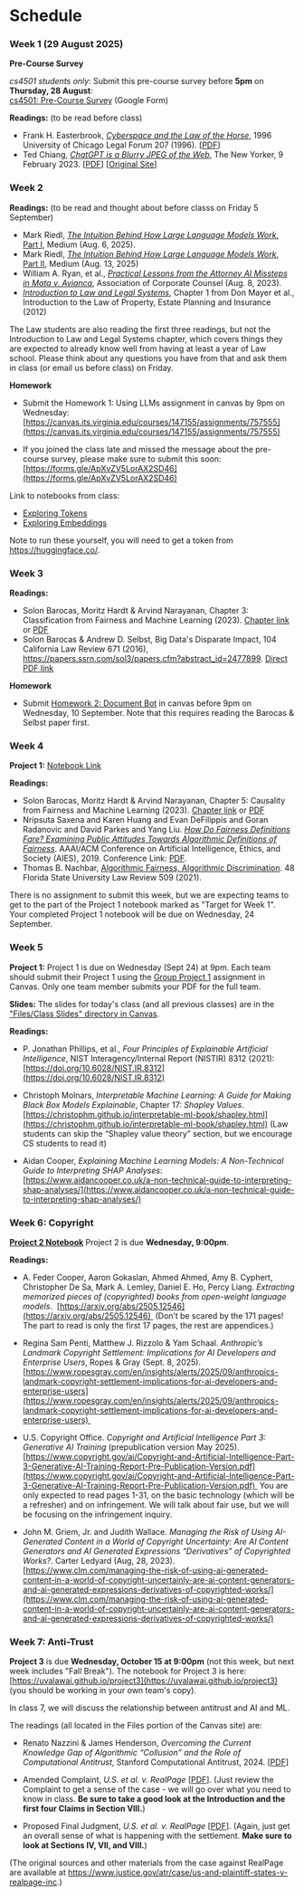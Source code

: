 # Schedule

### Week 1 (29 August 2025)

**Pre-Course Survey**

_cs4501 students only_: Submit this pre-course survey before **5pm** on **Thursday, 28 August**:   
[cs4501: Pre-Course Survey](https://forms.gle/ApXvZV5LorAX2SD46) (Google Form)

**Readings:** (to be read before class)
- Frank H. Easterbrook, [_Cyberspace and the Law of the Horse_](/readings/easterbrook.pdf), 1996 University of Chicago Legal Forum 207 (1996). [[PDF](/readings/easterbrook.pdf)]
- Ted Chiang, [_ChatGPT is a Blurry JPEG of the Web_](/readings/chiang.pdf), The New Yorker, 9 February 2023. [[PDF](/readings/chiang.pdf)] [[Original Site](https://www.newyorker.com/tech/annals-of-technology/chatgpt-is-a-blurry-jpeg-of-the-web)]

### Week 2

**Readings:** (to be read and thought about before classs on Friday 5 September)

- Mark Riedl, [_The Intuition Behind How Large Language Models Work_, Part I](https://mark-riedl.medium.com/the-intuition-behind-how-large-language-models-work-166cf2fb278a), Medium (Aug. 6, 2025). 
- Mark Riedl, [_The Intuition Behind How Large Language Models Work_, Part II](https://mark-riedl.medium.com/the-intuition-behind-how-large-language-models-work-part-ii-8c6a127a4a99), Medium (Aug. 13, 2025) 
- William A. Ryan, et al., [_Practical Lessons from the Attorney AI Missteps in Mata v. Avianca_](https://www.acc.com/resource-library/practical-lessons-attorney-ai-missteps-mata-v-avianca), Association of Corporate Counsel (Aug. 8, 2023). 
- [_Introduction to Law and Legal Systems_](https://saylordotorg.github.io/text_introduction-to-the-law-of-property-estate-planning-and-insurance/s04-introduction-to-law-and-legal-.html), Chapter 1 from Don Mayer et al., Introduction to the Law of Property, Estate Planning and Insurance (2012) 

The Law students are also reading the first three readings, but not the Introduction to Law and Legal Systems chapter, which covers things they are expected to already know well from having at least a year of Law school. Please think about any questions you have from that and ask them in class (or email us before class) on Friday.

**Homework**

- Submit the Homework 1: Using LLMs assignment in canvas by 9pm on Wednesday:
[https://canvas.its.virginia.edu/courses/147155/assignments/757555](https://canvas.its.virginia.edu/courses/147155/assignments/757555)


- If you joined the class late and missed the message about the pre-course survey, please make sure to submit this soon:
[https://forms.gle/ApXvZV5LorAX2SD46](https://forms.gle/ApXvZV5LorAX2SD46)

Link to notebooks from class:
- [Exploring Tokens](https://colab.research.google.com/drive/1GGgUX2dfhB0pHacsZBuKxWMfysG1_PTE)
- [Exploring Embeddings](https://colab.research.google.com/drive/1QJ9SOQGF27082vJntioBSC2SLnBd-FGx?usp=sharing)

Note to run these yourself, you will need to get a token from https://huggingface.co/.

### Week 3

**Readings:**

- Solon Barocas, Moritz Hardt & Arvind Narayanan, Chapter 3: Classification from Fairness and Machine Learning (2023). [Chapter link](https://fairmlbook.org/classification.html) or [PDF](https://fairmlbook.org/pdf/classification.pdf)
- Solon Barocas & Andrew D. Selbst, Big Data's Disparate Impact, 104 California Law Review 671 (2016), https://papers.ssrn.com/sol3/papers.cfm?abstract_id=2477899. [Direct PDF link](/readings/barocas.pdf)

**Homework**

- Submit [Homework 2: Document Bot](https://canvas.its.virginia.edu/courses/147155/assignments/762232) in canvas before 9pm on Wednesday, 10 September. Note that this requires reading the Barocas & Selbst paper first.

### Week 4

**Project 1:** [Notebook Link](https://colab.research.google.com/drive/18ww7xI7-OeUFa3Bq8P10Z0Ui1cw_uUax)

**Readings:**
- Solon Barocas, Moritz Hardt & Arvind Narayanan, Chapter 5: Causality from Fairness and Machine Learning (2023). [Chapter link](https://fairmlbook.org/causal.html) or [PDF](https://fairmlbook.org/pdf/causal.pdf)
- Nripsuta Saxena and Karen Huang and Evan DeFilippis and Goran Radanovic and David Parkes and Yang Liu. [_How Do Fairness Definitions Fare? Examining Public Attitudes Towards Algorithmic Definitions of Fairness_](https://arxiv.org/pdf/1811.03654). AAAI/ACM Conference on Artificial Intelligence, Ethics, and Society (AIES), 2019. Conference Link: [PDF](https://www.aies-conference.com/2019/wp-content/papers/main/AIES-19_paper_229.pdf).
- Thomas B. Nachbar, [Algorithmic Fairness, Algorithmic Discrimination](/readings/nachbar-fairness.pdf). 48 Florida State University Law Review 509 (2021). 

There is no assignment to submit this week, but we are expecting teams to get to the part of the Project 1 notebook marked as "Target for Week 1". Your completed Project 1 notebook will be due on Wednesday, 24 September.

### Week 5

**Project 1:** Project 1 is due on Wednesday (Sept 24) at 9pm. Each team should submit their Project 1 using the [Group Project 1](https://canvas.its.virginia.edu/courses/147155/assignments/766672) assignment in Canvas. Only one team member submits your PDF for the full team.

**Slides:** The slides for today's class (and all previous classes) are in the ["Files/Class Slides" directory in Canvas](https://canvas.its.virginia.edu/courses/147155/files). 

**Readings:** 

- P. Jonathan Phillips, et al., _Four Principles of Explainable Artificial Intelligence_, NIST Interagency/Internal Report (NISTIR) 8312 (2021): [https://doi.org/10.6028/NIST.IR.8312](https://doi.org/10.6028/NIST.IR.8312)

- Christoph Molnars, _Interpretable Machine Learning: A Guide for Making Black Box Models Explainable_, Chapter 17: _Shapley Values_. [https://christophm.github.io/interpretable-ml-book/shapley.html](https://christophm.github.io/interpretable-ml-book/shapley.html) (Law students can skip the &ldquo;Shapley value theory&rdquo; section, but we encourage CS students to read it)
- Aidan Cooper, _Explaining Machine Learning Models: A Non-Technical Guide to Interpreting SHAP Analyses_: [https://www.aidancooper.co.uk/a-non-technical-guide-to-interpreting-shap-analyses/](https://www.aidancooper.co.uk/a-non-technical-guide-to-interpreting-shap-analyses/)

### Week 6: Copyright

[**Project 2 Notebook**](https://colab.research.google.com/drive/1hmgTI2rNYEdntNzNXd0kmIbyxEpRZiRD?usp=sharing) Project 2 is due **Wednesday, 9:00pm**.

**Readings:**

- A. Feder Cooper, Aaron Gokaslan, Ahmed Ahmed, Amy B. Cyphert, Christopher De Sa, Mark A. Lemley, Daniel E. Ho, Percy Liang. _Extracting memorized pieces of (copyrighted) books from open-weight language models_.  [https://arxiv.org/abs/2505.12546](https://arxiv.org/abs/2505.12546)  (Don’t be scared by the 171 pages! The part to read is only the first 17 pages, the rest are appendices.)

- Regina Sam Penti, Matthew J. Rizzolo & Yam Schaal. _Anthropic’s Landmark Copyright Settlement: Implications for AI Developers and Enterprise Users_, Ropes & Gray (Sept. 8, 2025). [https://www.ropesgray.com/en/insights/alerts/2025/09/anthropics-landmark-copyright-settlement-implications-for-ai-developers-and-enterprise-users](https://www.ropesgray.com/en/insights/alerts/2025/09/anthropics-landmark-copyright-settlement-implications-for-ai-developers-and-enterprise-users) 
 
- U.S. Copyright Office. _Copyright and Artificial Intelligence Part 3: Generative AI Training_ (prepublication version May 2025). [https://www.copyright.gov/ai/Copyright-and-Artificial-Intelligence-Part-3-Generative-AI-Training-Report-Pre-Publication-Version.pdf](https://www.copyright.gov/ai/Copyright-and-Artificial-Intelligence-Part-3-Generative-AI-Training-Report-Pre-Publication-Version.pdf)  You are only expected to read pages 1-31, on the basic technology (which will be a refresher) and on infringement. We will talk about fair use, but we will be focusing on the infringement inquiry.

- John M. Griem, Jr. and Judith Wallace. _Managing the Risk of Using AI-Generated Content in a World of Copyright Uncertainty: Are AI Content Generators and AI Generated Expressions “Derivatives” of Copyrighted Works?_. Carter Ledyard (Aug, 28, 2023). [https://www.clm.com/managing-the-risk-of-using-ai-generated-content-in-a-world-of-copyright-uncertainly-are-ai-content-generators-and-ai-generated-expressions-derivatives-of-copyrighted-works/](https://www.clm.com/managing-the-risk-of-using-ai-generated-content-in-a-world-of-copyright-uncertainly-are-ai-content-generators-and-ai-generated-expressions-derivatives-of-copyrighted-works/)

### Week 7: Anti-Trust

**Project 3** is due <strong>Wednesday, October 15 at 9:00pm</strong> (not this week, but next week includes "Fall Break"). The notebook for Project 3 is here: [https://uvalawai.github.io/project3](https://uvalawai.github.io/project3) (you should be working in your own team's copy).

In class 7, we will discuss the relationship between antitrust and AI and ML. 

The readings (all located in the Files portion of the Canvas site) are:

- Renato Nazzini &amp; James Henderson, <i>Overcoming the Current Knowledge Gap of Algorithmic &ldquo;Collusion&rdquo; and the Role of Computational Antitrust</i>, Stanford Computational Antitrust, 2024. [[PDF](https://law.stanford.edu/wp-content/uploads/2024/02/Algorithmic-Collusion.pdf)]

- Amended Complaint, <i>U.S. et al. v. RealPage</i> [[PDF](https://www.justice.gov/atr/media/1383471/dl)]. (Just review the Complaint to get a sense of the case - we will go over what you need to know in class. <strong>Be sure to take a good look at the Introduction and the first four Claims in Section VIII.</strong>)
- Proposed Final Judgment, <i>U.S. et al. v. RealPage </i>[[PDF](https://www.justice.gov/atr/media/1383491/dl)]. (Again, just get an overall sense of what is happening with the settlement. <strong>Make sure to look at Sections IV, VII, and VIII.</strong>)

(The original sources and other materials from the case against RealPage are available at <a href="https://www.justice.gov/atr/case/us-and-plaintiff-states-v-realpage-inc" target="_blank" rel="noopener">https://www.justice.gov/atr/case/us-and-plaintiff-states-v-realpage-inc</a>.)